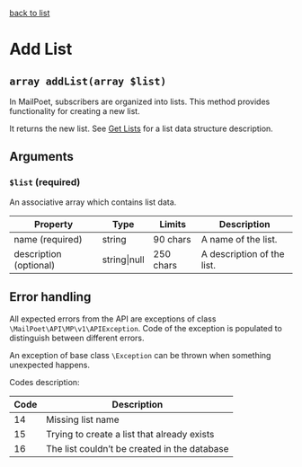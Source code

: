 [back to list](../Readme.md)

# Add List

## `array addList(array $list)`

In MailPoet, subscribers are organized into lists. This method provides functionality for creating a new list.

It returns the new list. See [Get Lists](GetLists.md) for a list data structure description.

## Arguments

### `$list` (required)

An associative array which contains list data.

| Property               | Type         | Limits    | Description                |
| ---------------------- | ------------ | --------- | -------------------------- |
| name (required)        | string       | 90 chars  | A name of the list.        |
| description (optional) | string\|null | 250 chars | A description of the list. |

## Error handling

All expected errors from the API are exceptions of class `\MailPoet\API\MP\v1\APIException`.
Code of the exception is populated to distinguish between different errors.

An exception of base class `\Exception` can be thrown when something unexpected happens.

Codes description:

| Code | Description                                  |
| ---- | -------------------------------------------- |
| 14   | Missing list name                            |
| 15   | Trying to create a list that already exists  |
| 16   | The list couldn’t be created in the database |
